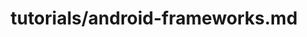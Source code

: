 ---
title: tutorials/android-frameworks.md
showAuthorInfo: false
redirect_path: https://kotlinlang.org/docs/reference/android-overview
---